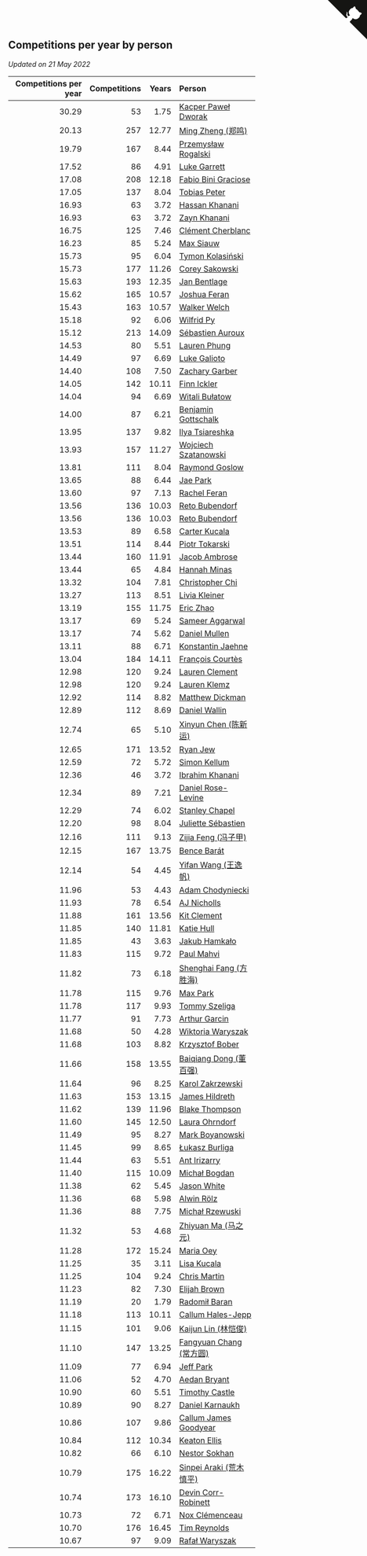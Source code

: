 ## Competitions per year by person

*Updated on 21 May 2022*

| Competitions per year | Competitions | Years | Person |
| ---: | ---: | ---: | :--- |
| 30.29 | 53 | 1.75 | [Kacper Paweł Dworak](https://www.worldcubeassociation.org/persons/2020DWOR01) |
| 20.13 | 257 | 12.77 | [Ming Zheng (郑鸣)](https://www.worldcubeassociation.org/persons/2009ZHEN11) |
| 19.79 | 167 | 8.44 | [Przemysław Rogalski](https://www.worldcubeassociation.org/persons/2013ROGA02) |
| 17.52 | 86 | 4.91 | [Luke Garrett](https://www.worldcubeassociation.org/persons/2017GARR05) |
| 17.08 | 208 | 12.18 | [Fabio Bini Graciose](https://www.worldcubeassociation.org/persons/2010GRAC02) |
| 17.05 | 137 | 8.04 | [Tobias Peter](https://www.worldcubeassociation.org/persons/2014PETE03) |
| 16.93 | 63 | 3.72 | [Hassan Khanani](https://www.worldcubeassociation.org/persons/2018KHAN26) |
| 16.93 | 63 | 3.72 | [Zayn Khanani](https://www.worldcubeassociation.org/persons/2018KHAN28) |
| 16.75 | 125 | 7.46 | [Clément Cherblanc](https://www.worldcubeassociation.org/persons/2014CHER05) |
| 16.23 | 85 | 5.24 | [Max Siauw](https://www.worldcubeassociation.org/persons/2017SIAU02) |
| 15.73 | 95 | 6.04 | [Tymon Kolasiński](https://www.worldcubeassociation.org/persons/2016KOLA02) |
| 15.73 | 177 | 11.26 | [Corey Sakowski](https://www.worldcubeassociation.org/persons/2011SAKO01) |
| 15.63 | 193 | 12.35 | [Jan Bentlage](https://www.worldcubeassociation.org/persons/2010BENT01) |
| 15.62 | 165 | 10.57 | [Joshua Feran](https://www.worldcubeassociation.org/persons/2011FERA01) |
| 15.43 | 163 | 10.57 | [Walker Welch](https://www.worldcubeassociation.org/persons/2011WELC01) |
| 15.18 | 92 | 6.06 | [Wilfrid Py](https://www.worldcubeassociation.org/persons/2016PYWI01) |
| 15.12 | 213 | 14.09 | [Sébastien Auroux](https://www.worldcubeassociation.org/persons/2008AURO01) |
| 14.53 | 80 | 5.51 | [Lauren Phung](https://www.worldcubeassociation.org/persons/2016PHUN02) |
| 14.49 | 97 | 6.69 | [Luke Galioto](https://www.worldcubeassociation.org/persons/2015GALI02) |
| 14.40 | 108 | 7.50 | [Zachary Garber](https://www.worldcubeassociation.org/persons/2014GARB01) |
| 14.05 | 142 | 10.11 | [Finn Ickler](https://www.worldcubeassociation.org/persons/2012ICKL01) |
| 14.04 | 94 | 6.69 | [Witali Bułatow](https://www.worldcubeassociation.org/persons/2015BUAT01) |
| 14.00 | 87 | 6.21 | [Benjamin Gottschalk](https://www.worldcubeassociation.org/persons/2016GOTT01) |
| 13.95 | 137 | 9.82 | [Ilya Tsiareshka](https://www.worldcubeassociation.org/persons/2012TERE01) |
| 13.93 | 157 | 11.27 | [Wojciech Szatanowski](https://www.worldcubeassociation.org/persons/2011SZAT01) |
| 13.81 | 111 | 8.04 | [Raymond Goslow](https://www.worldcubeassociation.org/persons/2014GOSL01) |
| 13.65 | 88 | 6.44 | [Jae Park](https://www.worldcubeassociation.org/persons/2015PARK24) |
| 13.60 | 97 | 7.13 | [Rachel Feran](https://www.worldcubeassociation.org/persons/2015FERA01) |
| 13.56 | 136 | 10.03 | [Reto Bubendorf](https://www.worldcubeassociation.org/persons/2012BUBE01) |
| 13.56 | 136 | 10.03 | [Reto Bubendorf](https://www.worldcubeassociation.org/persons/2012BUBE01) |
| 13.53 | 89 | 6.58 | [Carter Kucala](https://www.worldcubeassociation.org/persons/2015KUCA01) |
| 13.51 | 114 | 8.44 | [Piotr Tokarski](https://www.worldcubeassociation.org/persons/2013TOKA01) |
| 13.44 | 160 | 11.91 | [Jacob Ambrose](https://www.worldcubeassociation.org/persons/2010AMBR01) |
| 13.44 | 65 | 4.84 | [Hannah Minas](https://www.worldcubeassociation.org/persons/2017MINA04) |
| 13.32 | 104 | 7.81 | [Christopher Chi](https://www.worldcubeassociation.org/persons/2014CHIC01) |
| 13.27 | 113 | 8.51 | [Livia Kleiner](https://www.worldcubeassociation.org/persons/2013KLEI03) |
| 13.19 | 155 | 11.75 | [Eric Zhao](https://www.worldcubeassociation.org/persons/2010ZHAO19) |
| 13.17 | 69 | 5.24 | [Sameer Aggarwal](https://www.worldcubeassociation.org/persons/2017AGGA01) |
| 13.17 | 74 | 5.62 | [Daniel Mullen](https://www.worldcubeassociation.org/persons/2016MULL04) |
| 13.11 | 88 | 6.71 | [Konstantin Jaehne](https://www.worldcubeassociation.org/persons/2015JAEH01) |
| 13.04 | 184 | 14.11 | [François Courtès](https://www.worldcubeassociation.org/persons/2008COUR01) |
| 12.98 | 120 | 9.24 | [Lauren Clement](https://www.worldcubeassociation.org/persons/2013KLEM01) |
| 12.98 | 120 | 9.24 | [Lauren Klemz](https://www.worldcubeassociation.org/persons/2013KLEM01) |
| 12.92 | 114 | 8.82 | [Matthew Dickman](https://www.worldcubeassociation.org/persons/2013DICK01) |
| 12.89 | 112 | 8.69 | [Daniel Wallin](https://www.worldcubeassociation.org/persons/2013WALL03) |
| 12.74 | 65 | 5.10 | [Xinyun Chen (陈新运)](https://www.worldcubeassociation.org/persons/2017CHEN36) |
| 12.65 | 171 | 13.52 | [Ryan Jew](https://www.worldcubeassociation.org/persons/2008JEWR01) |
| 12.59 | 72 | 5.72 | [Simon Kellum](https://www.worldcubeassociation.org/persons/2016KELL12) |
| 12.36 | 46 | 3.72 | [Ibrahim Khanani](https://www.worldcubeassociation.org/persons/2018KHAN27) |
| 12.34 | 89 | 7.21 | [Daniel Rose-Levine](https://www.worldcubeassociation.org/persons/2015ROSE01) |
| 12.29 | 74 | 6.02 | [Stanley Chapel](https://www.worldcubeassociation.org/persons/2016CHAP04) |
| 12.20 | 98 | 8.04 | [Juliette Sébastien](https://www.worldcubeassociation.org/persons/2014SEBA01) |
| 12.16 | 111 | 9.13 | [Zijia Feng (冯子甲)](https://www.worldcubeassociation.org/persons/2013FENG02) |
| 12.15 | 167 | 13.75 | [Bence Barát](https://www.worldcubeassociation.org/persons/2008BARA01) |
| 12.14 | 54 | 4.45 | [Yifan Wang (王逸帆)](https://www.worldcubeassociation.org/persons/2017WANY29) |
| 11.96 | 53 | 4.43 | [Adam Chodyniecki](https://www.worldcubeassociation.org/persons/2017CHOD02) |
| 11.93 | 78 | 6.54 | [AJ Nicholls](https://www.worldcubeassociation.org/persons/2015NICH04) |
| 11.88 | 161 | 13.56 | [Kit Clement](https://www.worldcubeassociation.org/persons/2008CLEM01) |
| 11.85 | 140 | 11.81 | [Katie Hull](https://www.worldcubeassociation.org/persons/2010HULL01) |
| 11.85 | 43 | 3.63 | [Jakub Hamkało](https://www.worldcubeassociation.org/persons/2018HAMK01) |
| 11.83 | 115 | 9.72 | [Paul Mahvi](https://www.worldcubeassociation.org/persons/2012MAHV01) |
| 11.82 | 73 | 6.18 | [Shenghai Fang (方胜海)](https://www.worldcubeassociation.org/persons/2016FANG01) |
| 11.78 | 115 | 9.76 | [Max Park](https://www.worldcubeassociation.org/persons/2012PARK03) |
| 11.78 | 117 | 9.93 | [Tommy Szeliga](https://www.worldcubeassociation.org/persons/2012SZEL01) |
| 11.77 | 91 | 7.73 | [Arthur Garcin](https://www.worldcubeassociation.org/persons/2014GARC27) |
| 11.68 | 50 | 4.28 | [Wiktoria Waryszak](https://www.worldcubeassociation.org/persons/2018WARY01) |
| 11.68 | 103 | 8.82 | [Krzysztof Bober](https://www.worldcubeassociation.org/persons/2013BOBE01) |
| 11.66 | 158 | 13.55 | [Baiqiang Dong (董百强)](https://www.worldcubeassociation.org/persons/2008DONG06) |
| 11.64 | 96 | 8.25 | [Karol Zakrzewski](https://www.worldcubeassociation.org/persons/2014ZAKR01) |
| 11.63 | 153 | 13.15 | [James Hildreth](https://www.worldcubeassociation.org/persons/2009HILD01) |
| 11.62 | 139 | 11.96 | [Blake Thompson](https://www.worldcubeassociation.org/persons/2010THOM03) |
| 11.60 | 145 | 12.50 | [Laura Ohrndorf](https://www.worldcubeassociation.org/persons/2009OHRN01) |
| 11.49 | 95 | 8.27 | [Mark Boyanowski](https://www.worldcubeassociation.org/persons/2014BOYA01) |
| 11.45 | 99 | 8.65 | [Łukasz Burliga](https://www.worldcubeassociation.org/persons/2013BURL01) |
| 11.44 | 63 | 5.51 | [Ant Irizarry](https://www.worldcubeassociation.org/persons/2016IRIZ02) |
| 11.40 | 115 | 10.09 | [Michał Bogdan](https://www.worldcubeassociation.org/persons/2012BOGD01) |
| 11.38 | 62 | 5.45 | [Jason White](https://www.worldcubeassociation.org/persons/2016WHIT16) |
| 11.36 | 68 | 5.98 | [Alwin Rölz](https://www.worldcubeassociation.org/persons/2016ROLZ01) |
| 11.36 | 88 | 7.75 | [Michał Rzewuski](https://www.worldcubeassociation.org/persons/2014RZEW01) |
| 11.32 | 53 | 4.68 | [Zhiyuan Ma (马之元)](https://www.worldcubeassociation.org/persons/2017MAZH04) |
| 11.28 | 172 | 15.24 | [Maria Oey](https://www.worldcubeassociation.org/persons/2007OEYM01) |
| 11.25 | 35 | 3.11 | [Lisa Kucala](https://www.worldcubeassociation.org/persons/2019KUCA01) |
| 11.25 | 104 | 9.24 | [Chris Martin](https://www.worldcubeassociation.org/persons/2013MART03) |
| 11.23 | 82 | 7.30 | [Elijah Brown](https://www.worldcubeassociation.org/persons/2015BROW03) |
| 11.19 | 20 | 1.79 | [Radomił Baran](https://www.worldcubeassociation.org/persons/2020BARA02) |
| 11.18 | 113 | 10.11 | [Callum Hales-Jepp](https://www.worldcubeassociation.org/persons/2012HALE01) |
| 11.15 | 101 | 9.06 | [Kaijun Lin (林恺俊)](https://www.worldcubeassociation.org/persons/2013LINK01) |
| 11.10 | 147 | 13.25 | [Fangyuan Chang (常方圆)](https://www.worldcubeassociation.org/persons/2009CHAN04) |
| 11.09 | 77 | 6.94 | [Jeff Park](https://www.worldcubeassociation.org/persons/2015PARK08) |
| 11.06 | 52 | 4.70 | [Aedan Bryant](https://www.worldcubeassociation.org/persons/2017BRYA06) |
| 10.90 | 60 | 5.51 | [Timothy Castle](https://www.worldcubeassociation.org/persons/2016CAST48) |
| 10.89 | 90 | 8.27 | [Daniel Karnaukh](https://www.worldcubeassociation.org/persons/2014KARN02) |
| 10.86 | 107 | 9.86 | [Callum James Goodyear](https://www.worldcubeassociation.org/persons/2012GOOD02) |
| 10.84 | 112 | 10.34 | [Keaton Ellis](https://www.worldcubeassociation.org/persons/2012ELLI01) |
| 10.82 | 66 | 6.10 | [Nestor Sokhan](https://www.worldcubeassociation.org/persons/2016SOKH01) |
| 10.79 | 175 | 16.22 | [Sinpei Araki (荒木慎平)](https://www.worldcubeassociation.org/persons/2006ARAK01) |
| 10.74 | 173 | 16.10 | [Devin Corr-Robinett](https://www.worldcubeassociation.org/persons/2006CORR01) |
| 10.73 | 72 | 6.71 | [Nox Clémenceau](https://www.worldcubeassociation.org/persons/2015CLEM03) |
| 10.70 | 176 | 16.45 | [Tim Reynolds](https://www.worldcubeassociation.org/persons/2005REYN01) |
| 10.67 | 97 | 9.09 | [Rafał Waryszak](https://www.worldcubeassociation.org/persons/2013WARY01) |


<a href="https://github.com/JustinTimeCuber/wca_statistics" class="github-corner" aria-label="View source on Github"><svg width="80" height="80" viewBox="0 0 250 250" style="fill:#151513; color:#fff; position: absolute; top: 0; border: 0; right: 0;" aria-hidden="true"><path d="M0,0 L115,115 L130,115 L142,142 L250,250 L250,0 Z"></path><path d="M128.3,109.0 C113.8,99.7 119.0,89.6 119.0,89.6 C122.0,82.7 120.5,78.6 120.5,78.6 C119.2,72.0 123.4,76.3 123.4,76.3 C127.3,80.9 125.5,87.3 125.5,87.3 C122.9,97.6 130.6,101.9 134.4,103.2" fill="currentColor" style="transform-origin: 130px 106px;" class="octo-arm"></path><path d="M115.0,115.0 C114.9,115.1 118.7,116.5 119.8,115.4 L133.7,101.6 C136.9,99.2 139.9,98.4 142.2,98.6 C133.8,88.0 127.5,74.4 143.8,58.0 C148.5,53.4 154.0,51.2 159.7,51.0 C160.3,49.4 163.2,43.6 171.4,40.1 C171.4,40.1 176.1,42.5 178.8,56.2 C183.1,58.6 187.2,61.8 190.9,65.4 C194.5,69.0 197.7,73.2 200.1,77.6 C213.8,80.2 216.3,84.9 216.3,84.9 C212.7,93.1 206.9,96.0 205.4,96.6 C205.1,102.4 203.0,107.8 198.3,112.5 C181.9,128.9 168.3,122.5 157.7,114.1 C157.9,116.9 156.7,120.9 152.7,124.9 L141.0,136.5 C139.8,137.7 141.6,141.9 141.8,141.8 Z" fill="currentColor" class="octo-body"></path></svg></a><style>.github-corner:hover .octo-arm{animation:octocat-wave 560ms ease-in-out}@keyframes octocat-wave{0%,100%{transform:rotate(0)}20%,60%{transform:rotate(-25deg)}40%,80%{transform:rotate(10deg)}}@media (max-width:500px){.github-corner:hover .octo-arm{animation:none}.github-corner .octo-arm{animation:octocat-wave 560ms ease-in-out}}</style>
